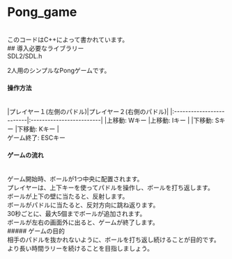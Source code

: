 ﻿# Pong_game
<br>
このコードはC++によって書かれています。
<br>
## 導入必要なライブラリー
<br>
SDL2/SDL.h

2人用のシンプルなPongゲームです。
<br>
#### 操作方法
<br>
|プレイヤー１(左側のパドル)|プレイヤー２(右側のパドル)|
|:-------------------------|:-------------------------|
|上移動: Wキー             |上移動: Iキー              |
|下移動: Sキー             |下移動: Kキー              |
  <br>
ゲーム終了: ESCキー
<br>

#### ゲームの流れ
<br>
ゲーム開始時、ボールが1つ中央に配置されます。
<br>
  プレイヤーは、上下キーを使ってパドルを操作し、ボールを打ち返します。
  <br>
  ボールが上下の壁に当たると、反射します。
  <br>
  ボールがパドルに当たると、反対方向に跳ね返ります。
  <br>
  30秒ごとに、最大5個までボールが追加されます。
  <br>
  ボールが左右の画面外に出ると、ゲームが終了します。
  <br>
##### ゲームの目的
<br>
  相手のパドルを抜かれないように、ボールを打ち返し続けることが目的です。
  <br>
  より長い時間ラリーを続けることを目指しましょう。
  <br>
